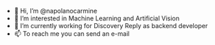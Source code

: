 - 👋 Hi, I’m @napolanocarmine
- 👀 I’m interested in Machine Learning and Artificial Vision
- 🌱 I’m currently working for Discovery Reply as backend developer
- 📫 To reach me you can send an e-mail

<!---
napolanocarmine/napolanocarmine is a ✨ special ✨ repository because its `README.md` (this file) appears on your GitHub profile.
You can click the Preview link to take a look at your changes.
--->
